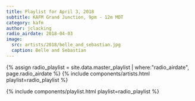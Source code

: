 ```yaml
---
title: Playlist for April 3, 2018
subtitle: KAFM Grand Junction, 9pm - 12m MDT
category: kafm
author: jclacking
radio_airdate: 2018-04-03
image:
  src: artists/2018/belle_and_sebastian.jpg
  caption: Belle and Sebastian
---
```

{% assign radio_playlist = site.data.master_playlist | where:"radio_airdate", page.radio_airdate %}
{% include components/artists.html playlist=radio_playlist %}
<!--more-->
{% include components/playlist.html playlist=radio_playlist %}
